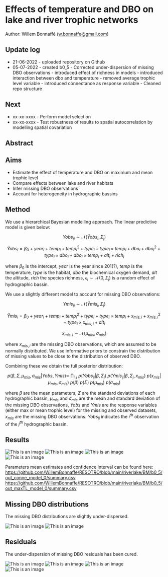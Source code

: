 # Effects of temperature and DBO on lake and river trophic networks 

Author: Willem Bonnaffé (w.bonnaffe@gmail.com)

## Update log
* 21-06-2022 - uploaded repository on Github
* 05-07-2022 - created b0_5 
             - Corrected under-dispersion of missing DBO observations
             - introduced effect of richness in models
             - introduced interaction between dbo and temperature
             - removed average trophic level variable
             - introduced connectance as response variable
             - Cleaned repo structure 

## Next
* xx-xx-xxxx - Perform model selection 
* xx-xx-xxxx - Test robustness of results to spatial autocorrelation by modelling spatial covariation 

## Abstract

## Aims
* Estimate the effect of temperature and DBO on maximum and mean trophic level
* Compare effects between lake and river habitats
* Infer missing DBO observations
* Account for heterogeneity in hydrographic bassins

## Method

We use a hierarchical Bayesian modelling approach. The linear predictive model is given below:

$$ Yobs_{ij} \sim \mathcal{N}(\hat{Y}obs_{i},\Sigma_j) $$

$$ \hat{Y}obs_{i} = \beta_0 + year_i + temp_i + temp_i^2 + type_i + type_i \times temp_i + dbo_i + dbo_i^2 + type_i \times dbo_i + dbo_i \times temp_i + alt_i + rich_i $$

where 
$\beta_0$
is the intercept,
$year$
is the year since 201(?),
$temp$
is the temperature,
$type$
is the habitat,
$dbo$
the biochemical oxygen demand,
$alt$
the altitude,
$rich$
the species richness,
$\epsilon_i \sim \mathcal{N}(0,\Sigma_j)$
is a random effect of hydrographic bassin.

We use a slightly different model to account for missing DBO observations:

$$ Ymis_{ij} \sim \mathcal{N}(\hat{Y}mis_{i},\Sigma_j) $$

$$ \hat{Y}mis_{i} = \beta_0 + year_i + temp_i + temp_i^2 + type_i + type_i \times temp_i + x_{mis,i} + x_{mis,i}^2 + type_i \times x_{mis,i} + alt_i $$

$$ x_{mis,i} \sim \mathcal{N}(\mu_{mis},\sigma_{mis}) $$

where 
$x_{mis,i}$
are the missing DBO observations, which are assumed to be normally distributed. 
We use informative priors to constrain the distribution of missing values to be close to the distribution of observed DBO.

Combining these we obtain the full posterior distribution:

$$ p(\beta, \Sigma, \mu_{mis}, \sigma_{mis}| Yobs, Ymis) \propto ~ 
\prod_{i,j} ~
p(Yobs_{ij} | \beta, \Sigma_{j}) ~
p(Ymis_{ij} |\beta, \Sigma_{j}, x_{mis}) ~
p(x_{mis} | \mu_{mis}, \sigma_{mis}) ~
p(\beta) ~
p(\Sigma) ~
p(\mu_{mis}) ~ 
p(\sigma_{mis}) $$

where 
$\beta$ 
are the mean parameters, 
$\Sigma$ 
are the standard deviations of each hydrographic bassin,
$\mu_{mis}$ 
and 
$\sigma_{mis}$ 
are the mean and standard deviation of the missing DBO observations, 
$Yobs$ 
and 
$Ymis$ 
are the response variables (either max or mean trophic level) for the missing and observed datasets, 
$x_{mis}$ 
are the missing DBO observations.
$Yobs_{ij}$ 
indicates the 
$i^{th}$
observation of the 
$j^{th}$
hydrographic bassin.

## Results

![This is an image](https://github.com/WillemBonnaffe/RESOTRO/blob/main/riverlake/BM/b0_5/out_conne_model_0/fig_1.png)
![This is an image](https://github.com/WillemBonnaffe/RESOTRO/blob/main/riverlake/BM/b0_5/out_conne_model_0/fig_2.png)
![This is an image](https://github.com/WillemBonnaffe/RESOTRO/blob/main/riverlake/BM/b0_5/out_maxTL_model_0/fig_1.png)
![This is an image](https://github.com/WillemBonnaffe/RESOTRO/blob/main/riverlake/BM/b0_5/out_maxTL_model_0/fig_2.png)

Parameters mean estimates and confidence interval can be found here:
https://github.com/WillemBonnaffe/RESOTRO/blob/main/riverlake/BM/b0_5/out_conne_model_0/summary.csv
https://github.com/WillemBonnaffe/RESOTRO/blob/main/riverlake/BM/b0_5/out_maxTL_model_0/summary.csv

## Missing DBO distributions

The missing DBO distributions are slightly under-dispersed.

![This is an image](https://github.com/WillemBonnaffe/RESOTRO/blob/main/riverlake/BM/b0_5/out_conne_model_0/fig_3.png)
![This is an image](https://github.com/WillemBonnaffe/RESOTRO/blob/main/riverlake/BM/b0_5/out_maxTL_model_0/fig_3.png)

## Residuals

The under-dispersion of missing DBO residuals has been cured.

![This is an image](https://github.com/WillemBonnaffe/RESOTRO/blob/main/riverlake/BM/b0_5/out_conne_model_0/fig_4.png)
![This is an image](https://github.com/WillemBonnaffe/RESOTRO/blob/main/riverlake/BM/b0_5/out_conne_model_0/fig_5.png)
![This is an image](https://github.com/WillemBonnaffe/RESOTRO/blob/main/riverlake/BM/b0_5/out_maxTL_model_0/fig_4.png)
![This is an image](https://github.com/WillemBonnaffe/RESOTRO/blob/main/riverlake/BM/b0_5/out_maxTL_model_0/fig_5.png)


